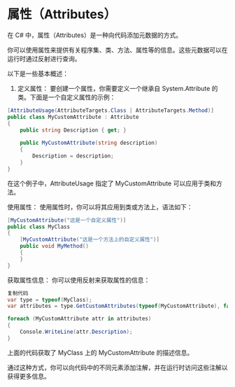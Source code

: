 # 属性（Attributes）

在 C# 中，属性（Attributes）是一种向代码添加元数据的方式。

你可以使用属性来提供有关程序集、类、方法、属性等的信息。这些元数据可以在运行时通过反射进行查询。

以下是一些基本概述：

1. 定义属性： 要创建一个属性，你需要定义一个继承自 System.Attribute 的类。下面是一个自定义属性的示例：

``` csharp
[AttributeUsage(AttributeTargets.Class | AttributeTargets.Method)]
public class MyCustomAttribute : Attribute
{
    public string Description { get; }
    
    public MyCustomAttribute(string description)
    {
        Description = description;
    }
}
``` 
在这个例子中，AttributeUsage 指定了 MyCustomAttribute 可以应用于类和方法。

使用属性： 使用属性时，你可以将其应用到类或方法上，语法如下：

``` csharp
[MyCustomAttribute("这是一个自定义属性")]
public class MyClass
{
    [MyCustomAttribute("这是一个方法上的自定义属性")]
    public void MyMethod()
    {
    }
}
``` 
获取属性信息： 你可以使用反射来获取属性的信息：

``` csharp
复制代码
var type = typeof(MyClass);
var attributes = type.GetCustomAttributes(typeof(MyCustomAttribute), false);

foreach (MyCustomAttribute attr in attributes)
{
    Console.WriteLine(attr.Description);
}
``` 
上面的代码获取了 MyClass 上的 MyCustomAttribute 的描述信息。

通过这种方式，你可以向代码中的不同元素添加注解，并在运行时访问这些注解以获得更多信息。